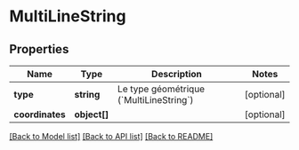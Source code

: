 # MultiLineString

## Properties
Name | Type | Description | Notes
------------ | ------------- | ------------- | -------------
**type** | **string** | Le type géométrique (&#x60;MultiLineString&#x60;) | [optional] 
**coordinates** | **object[]** |  | [optional] 

[[Back to Model list]](../README.md#documentation-for-models) [[Back to API list]](../README.md#documentation-for-api-endpoints) [[Back to README]](../README.md)


